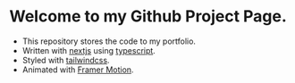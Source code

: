 # Welcome to my Github Project Page.

- This repository stores the code to my portfolio.
- Written with [nextjs](https://nextjs.org/) using [typescript](https://www.typescriptlang.org/).
- Styled with [tailwindcss](https://tailwindcss.com/).
- Animated with [Framer Motion](https://www.framer.com/motion/).